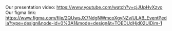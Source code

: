 Our presentation video: https://www.youtube.com/watch?v=cjJUpHvXzvo
Our figma link: https://www.figma.com/file/2QUwsJX7NdgNWmcoXgyNZv/ULAB_EventPedia?type=design&node-id=0%3A1&mode=design&t=TOEDUdHjd02UlDim-1 
